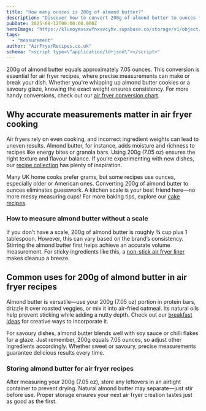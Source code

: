 ```yaml
---
title: "How many ounces is 200g of almond butter?"
description: "Discover how to convert 200g of almond butter to ounces for perfect air fryer recipes. Get accurate measurements in seconds!"
pubDate: 2025-08-12T00:00:00.000Z
heroImage: "https://klueoymssxwfnxsvcyhv.supabase.co/storage/v1/object/public/md/how-many-ounces-is-200g-of-almond-butter-bbb5f8a8.webp"
tags:
  - "measurement"
author: "AirFryerRecipes.co.uk"
schema: "<script type=\"application/ld+json\"></script>"
---
```


<p>200g of almond butter equals approximately 7.05 ounces. This conversion is essential for air fryer recipes, where precise measurements can make or break your dish. Whether you're whipping up almond butter cookies or a savoury glaze, knowing the exact weight ensures consistency. For more handy conversions, check out our <a href=https://www.airfryerrecipe.co.uk/air-fryer-conversion-chart>air fryer conversion chart</a>.</p>  

<h2>Why accurate measurements matter in air fryer cooking</h2>  
<p>Air fryers rely on even cooking, and incorrect ingredient weights can lead to uneven results. Almond butter, for instance, adds moisture and richness to recipes like energy bites or granola bars. Using 200g (7.05 oz) ensures the right texture and flavour balance. If you’re experimenting with new dishes, our <a href=https://www.airfryerrecipe.co.uk/recipes>recipe collection</a> has plenty of inspiration.</p>  

<p>Many UK home cooks prefer grams, but some recipes use ounces, especially older or American ones. Converting 200g of almond butter to ounces eliminates guesswork. A kitchen scale is your best friend here—no more messy measuring cups! For more baking tips, explore our <a href=https://www.airfryerrecipe.co.uk/recipe-category/cakes>cake recipes</a>.</p>  

<h3>How to measure almond butter without a scale</h3>  
<p>If you don’t have a scale, 200g of almond butter is roughly ¾ cup plus 1 tablespoon. However, this can vary based on the brand’s consistency. Stirring the almond butter first helps achieve an accurate volume measurement. For sticky ingredients like this, a <a href=https://www.airfryerrecipe.co.uk/air-fryer-cleaner>non-stick air fryer liner</a> makes cleanup a breeze.</p>  

<h2>Common uses for 200g of almond butter in air fryer recipes</h2>  
<p>Almond butter is versatile—use your 200g (7.05 oz) portion in protein bars, drizzle it over roasted veggies, or mix it into air-fried oatmeal. Its natural oils help prevent sticking while adding a nutty depth. Check out our <a href=https://www.airfryerrecipe.co.uk/recipe-category/breakfast>breakfast ideas</a> for creative ways to incorporate it.</p>  

<p>For savoury dishes, almond butter blends well with soy sauce or chilli flakes for a glaze. Just remember, 200g equals 7.05 ounces, so adjust other ingredients accordingly. Whether sweet or savoury, precise measurements guarantee delicious results every time.</p>  

<h3>Storing almond butter for air fryer recipes</h3>  
<p>After measuring your 200g (7.05 oz), store any leftovers in an airtight container to prevent drying. Natural almond butter may separate—just stir before use. Proper storage ensures your next air fryer creation tastes just as good as the first.</p>
